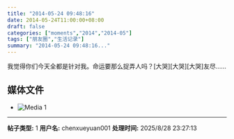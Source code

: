 ```yaml
---
title: "2014-05-24 09:48:16"
date: 2014-05-24T11:00:00+08:00
draft: false
categories: ["moments","2014","2014-05"]
tags: ["朋友圈","生活记录"]
summary: "2014-05-24 09:48:16..."
---
```


我觉得你们今天全都是针对我。命运要那么捉弄人吗？[大哭][大哭][大哭]友尽……

## 媒体文件

- ![Media 1](/Moments/photos/2014-05-24/201405240948160.jpg)

---

**帖子类型:** 1
**用户名:** chenxueyuan001
**处理时间:** 2025/8/28 23:27:13